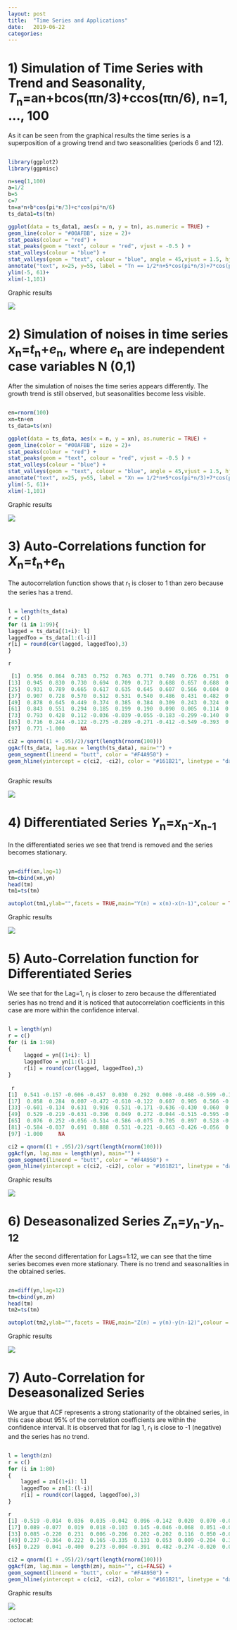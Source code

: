 ```yaml
---
layout: post
title:  "Time Series and Applications"
date:   2019-06-22
categories: 
---
```


# 1) Simulation of Time Series with Trend and Seasonality, *T*<sub>n</sub>=an+bcos(πn/3)+ccos(πn/6), n=1, ..., 100

As it can be seen from the graphical results the time series is a superposition of a growing trend and two seasonalities (periods 6 and 12). 

```R

library(ggplot2)
library(ggpmisc)

n=seq(1,100)
a=1/2
b=5
c=7
tn=a*n+b*cos(pi*n/3)+c*cos(pi*n/6)
ts_data1=ts(tn)

ggplot(data = ts_data1, aes(x = n, y = tn), as.numeric = TRUE) +
geom_line(color = "#00AFBB", size = 2)+ 
stat_peaks(colour = "red") +
stat_peaks(geom = "text", colour = "red", vjust = -0.5 ) +
stat_valleys(colour = "blue") +
stat_valleys(geom = "text", colour = "blue", angle = 45,vjust = 1.5, hjust = 1)+
annotate("text", x=25, y=55, label = "Tn == 1/2*n+5*cos(pi*n/3)+7*cos(pi*n/6)", parse=T, colour="blue", size=4)+
ylim(-5, 61)+
xlim(-1,101)

```

Graphic results

 ![](../public/Trend&Seasonality.png)
 
# 2) Simulation of noises in time series *x*<sub>n</sub>=*t*<sub>n</sub>+*e*<sub>n</sub>, where *e*<sub>n</sub> are independent case variables N (0,1)

After the simulation of noises the time series appears differently. The growth trend is still observed, but seasonalities become less visible.

```R

en=rnorm(100)
xn=tn+en
ts_data=ts(xn)

ggplot(data = ts_data, aes(x = n, y = xn), as.numeric = TRUE) +
geom_line(color = "#00AFBB", size = 2)+ 
stat_peaks(colour = "red") +
stat_peaks(geom = "text", colour = "red", vjust = -0.5 ) +
stat_valleys(colour = "blue") +
stat_valleys(geom = "text", colour = "blue", angle = 45,vjust = 1.5, hjust = 1)+
annotate("text", x=25, y=55, label = "Xn == 1/2*n+5*cos(pi*n/3)+7*cos(pi*n/6)+en", parse=T, colour="blue", size=4)+
ylim(-5, 61)+
xlim(-1,101)

```

Graphic results

 ![](../public/tn+noises.png)
 
# 3) Auto-Correlations function for *X*<sub>n</sub>=*t*<sub>n</sub>+*e*<sub>n</sub>

The autocorrelation function shows that *r*<sub>1</sub> is closer to 1 than zero because the series has a trend.

```R

l = length(ts_data)
r = c()
for (i in 1:99){
lagged = ts_data[(1+i): l]
laggedToo = ts_data[1:(l-i)]
r[i] = round(cor(lagged, laggedToo),3)
}

r

 [1]  0.956  0.864  0.783  0.752  0.763  0.771  0.749  0.726  0.751  0.840  0.948  0.996
[13]  0.945  0.830  0.730  0.694  0.709  0.717  0.688  0.657  0.688  0.802  0.937  0.995
[25]  0.931  0.789  0.665  0.617  0.635  0.645  0.607  0.566  0.604  0.748  0.921  0.993
[37]  0.907  0.728  0.570  0.512  0.531  0.540  0.486  0.431  0.482  0.674  0.900  0.992
[49]  0.878  0.645  0.449  0.374  0.385  0.384  0.309  0.243  0.324  0.586  0.871  0.988
[61]  0.843  0.551  0.294  0.185  0.199  0.190  0.090  0.005  0.114  0.461  0.842  0.983
[73]  0.793  0.428  0.112 -0.036 -0.039 -0.055 -0.183 -0.299 -0.140  0.332  0.803  0.971
[85]  0.716  0.244 -0.122 -0.275 -0.289 -0.271 -0.412 -0.549 -0.393  0.200  0.898  0.977
[97]  0.771 -1.000     NA

ci2 = qnorm((1 + .95)/2)/sqrt(length(rnorm(100)))
ggAcf(ts_data, lag.max = length(ts_data), main="") +
geom_segment(lineend = "butt", color = "#F4A950") +
geom_hline(yintercept = c(ci2, -ci2), color = "#161B21", linetype = "dashed")
    
```

Graphic results

 ![](../public/ACF_tn+noises.png)
 
# 4) Differentiated Series *Y*<sub>n</sub>=*x*<sub>n</sub>-*x*<sub>n-1</sub>

In the differentiated series we see that trend is removed and the series becomes stationary.

```R

yn=diff(xn,lag=1)
tm=cbind(xn,yn)
head(tm)
tm1=ts(tm)

autoplot(tm1,ylab="",facets = TRUE,main="Y(n) = x(n)-x(n-1)",colour = TRUE,size=1)

```

Graphic results

 ![](../public/Rplotdiff.png)
 
# 5) Auto-Correlation function for Differentiated Series

We see that for the Lag=1, *r*<sub>1</sub> is closer to zero because the differentiated series has no trend and it is noticed that autocorrelation coefficients in this case are more within the confidence interval.

```R

l = length(yn)
r = c()
for (i in 1:98)
{
     lagged = yn[(1+i): l]
     laggedToo = yn[1:(l-i)]
     r[i] = round(cor(lagged, laggedToo),3)
}
 
 r
[1]  0.541 -0.157 -0.606 -0.457  0.030  0.292  0.008 -0.468 -0.599 -0.142  0.596  0.915  0.579 -0.173 -0.627 -0.458
[17]  0.058  0.284  0.007 -0.472 -0.610 -0.122  0.607  0.905  0.566 -0.179 -0.599 -0.463  0.052  0.295  0.008 -0.482
[33] -0.601 -0.134  0.631  0.916  0.531 -0.171 -0.636 -0.430  0.060  0.288 -0.002 -0.493 -0.613 -0.106  0.633  0.927
[49]  0.529 -0.219 -0.631 -0.396  0.049  0.272 -0.044 -0.515 -0.595 -0.038  0.617  0.919  0.522 -0.166 -0.641 -0.446
[65]  0.076  0.252 -0.056 -0.514 -0.586 -0.075  0.705  0.897  0.528 -0.174 -0.605 -0.454  0.041  0.228 -0.065 -0.562
[81] -0.584 -0.037  0.691  0.888  0.531 -0.221 -0.663 -0.426 -0.056  0.178 -0.126 -0.640 -0.954 -0.238  0.669  0.890
[97] -1.000     NA

ci2 = qnorm((1 + .95)/2)/sqrt(length(rnorm(100)))
ggAcf(yn, lag.max = length(yn), main="") +
geom_segment(lineend = "butt", color = "#F4A950") +
geom_hline(yintercept = c(ci2, -ci2), color = "#161B21", linetype = "dashed")

```

Graphic results

 ![](../public/ACF_DiffSeries.png)
 
# 6)  Deseasonalized Series *Z*<sub>n</sub>=*y*<sub>n</sub>-*y*<sub>n-12</sub> 
 
After the second differentation for Lags=1:12, we can see that the time series becomes even more stationary. There is no trend and seasonalities in the obtained series. 
 
```R

zn=diff(yn,lag=12)
tm=cbind(yn,zn)
head(tm)
tm2=ts(tm)

autoplot(tm2,ylab="",facets = TRUE,main="Z(n) = y(n)-y(n-12)",colour = TRUE,size=1)

```

Graphic results

 ![](../public/Deseasonalized.png)
 
 # 7)  Auto-Correlation for Deseasonalized Series
 
We argue that ACF represents a strong stationarity of the obtained series, in this case about 95% of the correlation coefficients are within the confidence interval. It is observed that for lag 1, *r*<sub>1</sub> is close to -1 (negative) and the series has no trend.
 
 ```R
 
l = length(zn)
r = c()
for (i in 1:80)
{
     lagged = zn[(1+i): l]
     laggedToo = zn[1:(l-i)]
     r[i] = round(cor(lagged, laggedToo),3)
}
 
r
[1] -0.519 -0.014  0.036  0.035 -0.042  0.096 -0.142  0.020  0.070 -0.028  0.199 -0.438  0.326 -0.051 -0.134  0.061
[17] 0.089 -0.077  0.019  0.018 -0.103  0.145 -0.046 -0.068  0.051 -0.092  0.288 -0.272  0.021  0.024  0.099 -0.073
[33] 0.085 -0.220  0.231  0.006 -0.206  0.202 -0.202  0.116  0.050 -0.077 -0.034  0.023  0.051 -0.049 -0.087  0.014
[49] 0.237 -0.364  0.222  0.165 -0.335  0.133  0.053  0.009 -0.204  0.380 -0.325  0.175 -0.223  0.463 -0.496  0.120
[65] 0.229  0.041 -0.400  0.273 -0.004 -0.391  0.482 -0.274 -0.020  0.008  0.399 -0.789  0.508 -0.142 -0.046 -0.393

ci2 = qnorm((1 + .95)/2)/sqrt(length(rnorm(100)))
ggAcf(zn, lag.max = length(zn), main="", ci=FALSE) +
geom_segment(lineend = "butt", color = "#F4A950") +
geom_hline(yintercept = c(ci2, -ci2), color = "#161B21", linetype = "dashed")
 
```

Graphic results

 ![](../public/ACF_Deseasonalized.png)
 
 
 :octocat:
